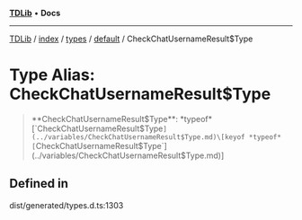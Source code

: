 [**TDLib**](../../../../../../README.md) • **Docs**

***

[TDLib](../../../../../../modules.md) / [index](../../../../../README.md) / [types](../../../README.md) / [default](../README.md) / CheckChatUsernameResult$Type

# Type Alias: CheckChatUsernameResult$Type

> **CheckChatUsernameResult$Type**: *typeof* [`CheckChatUsernameResult$Type`](../variables/CheckChatUsernameResult$Type.md)\[keyof *typeof* [`CheckChatUsernameResult$Type`](../variables/CheckChatUsernameResult$Type.md)\]

## Defined in

dist/generated/types.d.ts:1303
